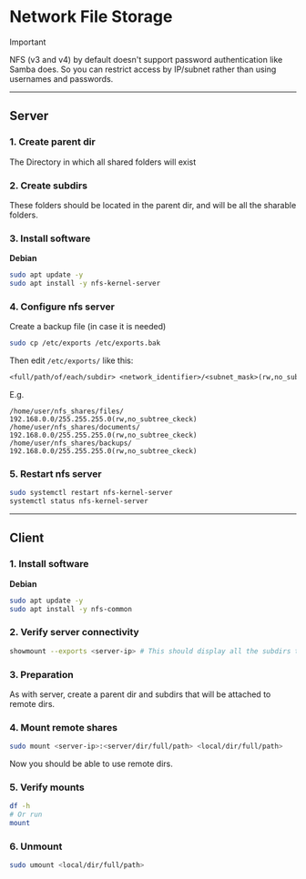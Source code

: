# Network File Storage

> [!IMPORTANT]
> NFS (v3 and v4) by default doesn't support password authentication like Samba does.
> So you can restrict access by IP/subnet rather than using usernames and passwords.

----

## Server

### 1. Create parent dir
The Directory in which all shared folders will exist

### 2. Create subdirs
These folders should be located in the parent dir, and will be all the sharable folders.

### 3. Install software

**Debian**
```bash
sudo apt update -y
sudo apt install -y nfs-kernel-server
```

### 4. Configure nfs server

Create a backup file (in case it is needed)
```bash
sudo cp /etc/exports /etc/exports.bak   
```

Then edit `/etc/exports/` like this:
```txt
<full/path/of/each/subdir> <network_identifier>/<subnet_mask>(rw,no_subtree_ckeck)
```

E.g.
```
/home/user/nfs_shares/files/ 192.168.0.0/255.255.255.0(rw,no_subtree_ckeck)
/home/user/nfs_shares/documents/ 192.168.0.0/255.255.255.0(rw,no_subtree_ckeck)
/home/user/nfs_shares/backups/ 192.168.0.0/255.255.255.0(rw,no_subtree_ckeck)
```

### 5. Restart nfs server
```bash
sudo systemctl restart nfs-kernel-server
systemctl status nfs-kernel-server
```

---

## Client

### 1. Install software

**Debian**
```bash
sudo apt update -y
sudo apt install -y nfs-common
```

### 2. Verify server connectivity

```bash
showmount --exports <server-ip> # This should display all the subdirs that exist in /etc/exports
```

### 3. Preparation
As with server, create a parent dir and subdirs that will be attached to remote dirs.

### 4. Mount remote shares
```bash
sudo mount <server-ip>:<server/dir/full/path> <local/dir/full/path>
```
Now you should be able to use remote dirs.

### 5. Verify mounts
```bash
df -h
# Or run
mount
```

### 6. Unmount 
```bash
sudo umount <local/dir/full/path>
```